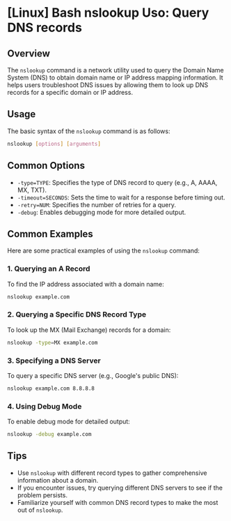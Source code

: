 # [Linux] Bash nslookup Uso: Query DNS records

## Overview
The `nslookup` command is a network utility used to query the Domain Name System (DNS) to obtain domain name or IP address mapping information. It helps users troubleshoot DNS issues by allowing them to look up DNS records for a specific domain or IP address.

## Usage
The basic syntax of the `nslookup` command is as follows:

```bash
nslookup [options] [arguments]
```

## Common Options
- `-type=TYPE`: Specifies the type of DNS record to query (e.g., A, AAAA, MX, TXT).
- `-timeout=SECONDS`: Sets the time to wait for a response before timing out.
- `-retry=NUM`: Specifies the number of retries for a query.
- `-debug`: Enables debugging mode for more detailed output.

## Common Examples
Here are some practical examples of using the `nslookup` command:

### 1. Querying an A Record
To find the IP address associated with a domain name:

```bash
nslookup example.com
```

### 2. Querying a Specific DNS Record Type
To look up the MX (Mail Exchange) records for a domain:

```bash
nslookup -type=MX example.com
```

### 3. Specifying a DNS Server
To query a specific DNS server (e.g., Google's public DNS):

```bash
nslookup example.com 8.8.8.8
```

### 4. Using Debug Mode
To enable debug mode for detailed output:

```bash
nslookup -debug example.com
```

## Tips
- Use `nslookup` with different record types to gather comprehensive information about a domain.
- If you encounter issues, try querying different DNS servers to see if the problem persists.
- Familiarize yourself with common DNS record types to make the most out of `nslookup`.
